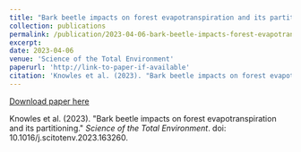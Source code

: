 ```yaml
---
title: "Bark beetle impacts on forest evapotranspiration and its partitioning"
collection: publications
permalink: /publication/2023-04-06-bark-beetle-impacts-forest-evapotranspiration
excerpt:
date: 2023-04-06
venue: 'Science of the Total Environment'
paperurl: 'http://link-to-paper-if-available'
citation: 'Knowles et al. (2023). "Bark beetle impacts on forest evapotranspiration and its partitioning." <i>Science of the Total Environment</i>. doi: 10.1016/j.scitotenv.2023.163260.'
---
```


[Download paper here](http://link-to-paper-if-available)

Knowles et al. (2023). "Bark beetle impacts on forest evapotranspiration and its partitioning." <i>Science of the Total Environment</i>. doi: 10.1016/j.scitotenv.2023.163260.
